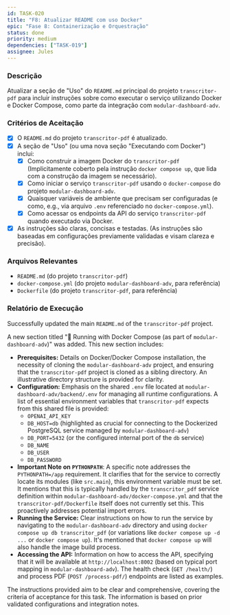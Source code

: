 ```yaml
---
id: TASK-020
title: "F8: Atualizar README com uso Docker"
epic: "Fase 8: Containerização e Orquestração"
status: done
priority: medium
dependencies: ["TASK-019"]
assignee: Jules
---
```


### Descrição

Atualizar a seção de "Uso" do `README.md` principal do projeto `transcritor-pdf` para incluir instruções sobre como executar o serviço utilizando Docker e Docker Compose, como parte da integração com `modular-dashboard-adv`.

### Critérios de Aceitação

- [x] O `README.md` do projeto `transcritor-pdf` é atualizado.
- [x] A seção de "Uso" (ou uma nova seção "Executando com Docker") inclui:
    - [x] Como construir a imagem Docker do `transcritor-pdf` (Implicitamente coberto pela instrução `docker compose up`, que lida com a construção da imagem se necessário).
    - [x] Como iniciar o serviço `transcritor-pdf` usando o `docker-compose` do projeto `modular-dashboard-adv`.
    - [x] Quaisquer variáveis de ambiente que precisam ser configuradas (e como, e.g., via arquivo `.env` referenciado no `docker-compose.yml`).
    - [x] Como acessar os endpoints da API do serviço `transcritor-pdf` quando executado via Docker.
- [x] As instruções são claras, concisas e testadas. (As instruções são baseadas em configurações previamente validadas e visam clareza e precisão).

### Arquivos Relevantes

* `README.md` (do projeto `transcritor-pdf`)
* `docker-compose.yml` (do projeto `modular-dashboard-adv`, para referência)
* `Dockerfile` (do projeto `transcritor-pdf`, para referência)

### Relatório de Execução

Successfully updated the main `README.md` of the `transcritor-pdf` project.

A new section titled "🐳 Running with Docker Compose (as part of `modular-dashboard-adv`)" was added. This new section includes:

*   **Prerequisites:** Details on Docker/Docker Compose installation, the necessity of cloning the `modular-dashboard-adv` project, and ensuring that the `transcritor-pdf` project is cloned as a sibling directory. An illustrative directory structure is provided for clarity.
*   **Configuration:** Emphasis on the shared `.env` file located at `modular-dashboard-adv/backend/.env` for managing all runtime configurations. A list of essential environment variables that `transcritor-pdf` expects from this shared file is provided:
    *   `OPENAI_API_KEY`
    *   `DB_HOST=db` (highlighted as crucial for connecting to the Dockerized PostgreSQL service managed by `modular-dashboard-adv`)
    *   `DB_PORT=5432` (or the configured internal port of the `db` service)
    *   `DB_NAME`
    *   `DB_USER`
    *   `DB_PASSWORD`
*   **Important Note on `PYTHONPATH`**: A specific note addresses the `PYTHONPATH=/app` requirement. It clarifies that for the service to correctly locate its modules (like `src.main`), this environment variable must be set. It mentions that this is typically handled by the `transcritor_pdf` service definition within `modular-dashboard-adv/docker-compose.yml` and that the `transcritor-pdf/Dockerfile` itself does not currently set this. This proactively addresses potential import errors.
*   **Running the Service:** Clear instructions on how to run the service by navigating to the `modular-dashboard-adv` directory and using `docker compose up db transcritor_pdf` (or variations like `docker compose up -d ...` or `docker compose up`). It's mentioned that `docker compose up` will also handle the image build process.
*   **Accessing the API:** Information on how to access the API, specifying that it will be available at `http://localhost:8002` (based on typical port mapping in `modular-dashboard-adv`). The health check (`GET /health/`) and process PDF (`POST /process-pdf/`) endpoints are listed as examples.

The instructions provided aim to be clear and comprehensive, covering the criteria of acceptance for this task. The information is based on prior validated configurations and integration notes.
